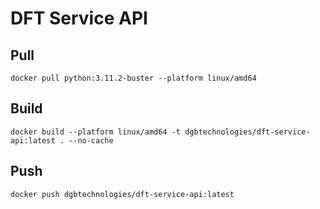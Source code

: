 # DFT Service API


## Pull
```
docker pull python:3.11.2-buster --platform linux/amd64
```

## Build
```
docker build --platform linux/amd64 -t dgbtechnologies/dft-service-api:latest . --no-cache
```

## Push
```
docker push dgbtechnologies/dft-service-api:latest
```
